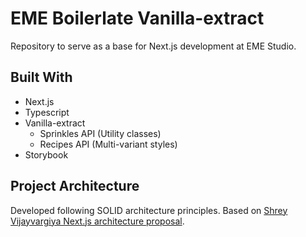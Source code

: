 # EME Boilerlate Vanilla-extract

Repository to serve as a base for Next.js development at EME Studio.

## Built With

- Next.js
- Typescript
- Vanilla-extract
  - Sprinkles API (Utility classes)
  - Recipes API (Multi-variant styles)
- Storybook

## Project Architecture

Developed following SOLID architecture principles.
Based on [Shrey Vijayvargiya Next.js architecture proposal](https://medium.com/nerd-for-tech/building-solid-next-js-architecture-a8c6702dc67d#:~:text=Next%20JS%20is%20a%20react,solid%20NEXT%20JS%20frontend%20architecture.).
